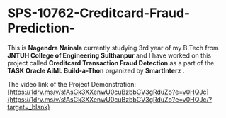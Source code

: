 # SPS-10762-Creditcard-Fraud-Prediction-

This is **Nagendra Nainala** currently studying 3rd year of my B.Tech from **JNTUH College of Engineering Sulthanpur** and I have worked on this project called **Creditcard Transaction Fraud Detection** as a part of the **TASK Oracle AiML Build-a-Thon** organized by **SmartInterz** .

The video link of the Project Demonstration: [https://1drv.ms/v/s!AsGk3XXenwU0cuBzbbCV3gRduZo?e=v0HQJc](https://1drv.ms/v/s!AsGk3XXenwU0cuBzbbCV3gRduZo?e=v0HQJc/?target=_blank)


